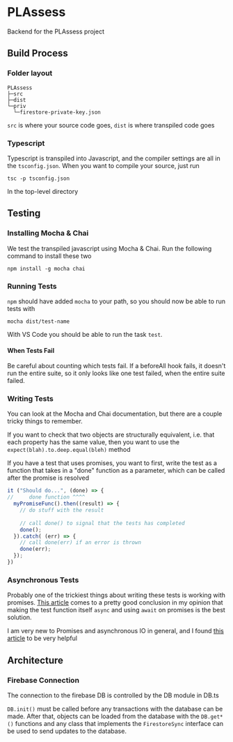 # PLAssess

Backend for the PLAssess project

## Build Process

### Folder layout

```
PLAssess
├─src
├─dist
└─priv
  └─firestore-private-key.json
```

`src` is where your source code goes, `dist` is where transpiled code goes

### Typescript

Typescript is transpiled into Javascript, and the compiler settings are all in the `tsconfig.json`. When you want to compile your source, just run

```
tsc -p tsconfig.json
```

In the top-level directory

## Testing

### Installing Mocha & Chai

We test the transpiled javascript using Mocha & Chai. Run the following command to install these two

```
npm install -g mocha chai
```

### Running Tests

`npm` should have added `mocha` to your path, so you should now be able to run tests with 

`mocha dist/test-name`

With VS Code you should be able to run the task `test`.

#### When Tests Fail

Be careful about counting which tests fail. If a beforeAll hook fails, it doesn't run the entire suite, so it only
looks like one test failed, when the entire suite failed.

### Writing Tests

You can look at the Mocha and Chai documentation, but there are a couple tricky things to remember.


If you want to check that two objects are structurally equivalent, i.e. that each property
has the same value, then you want to use the `expect(blah).to.deep.equal(bleh)` method

If you have a test that uses promises, you want to first, write the test as a function that takes 
in a "done" function as a parameter, which can be called after the promise is resolved

```typescript
it ("Should do...", (done) => {
//     done function ^^^^
  myPromiseFunc().then((result) => {
    // do stuff with the result
    
    // call done() to signal that the tests has completed
    done();
  }).catch( (err) => {
    // call done(err) if an error is thrown
    done(err);
  });
})
```

### Asynchronous Tests

Probably one of the trickiest things about writing these tests is working with promises. [This article](https://wietse.loves.engineering/testing-promises-with-mocha-90df8b7d2e35) comes to a pretty good conclusion in my opinion that making the test function itself `async` and using `await` on promises is the best solution.

I am very new to Promises and asynchronous IO in general, and I found [this article](https://blog.domenic.me/youre-missing-the-point-of-promises/) to be very helpful

## Architecture

### Firebase Connection

The connection to the firebase DB is controlled by the DB module in DB.ts

`DB.init()` must be called before any transactions with the database can be made.
After that, objects can be loaded from the database with the `DB.get*()` functions and
any class that implements the `FirestoreSync` interface can be used to send updates
 to the database.